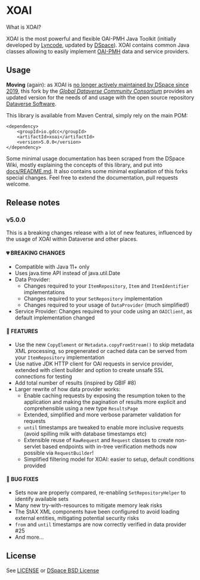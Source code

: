 # XOAI

What is XOAI?

XOAI is the most powerful and flexible OAI-PMH Java Toolkit (initially developed by [Lyncode](https://github.com/lyncode),
updated by [DSpace](https://github.com/DSpace)). XOAI contains common Java classes allowing to easily implement
[OAI-PMH](https://en.wikipedia.org/wiki/Open_Archives_Initiative_Protocol_for_Metadata_Harvesting) data and service providers.

## Usage

**Moving** (again): as XOAI is [no longer actively maintained by DSpace since 2019](https://github.com/DSpace/xoai/issues/72#issuecomment-557292929),
this fork by the [*Global Dataverse Community Consortium*](https://dataversecommunity.global) provides an updated 
version for the needs of and usage with the open source repository [Dataverse Software](https://dataverse.org).

This library is available from Maven Central, simply rely on the main POM:

```
<dependency>
    <groupId>io.gdcc</groupId>
    <artifactId>xoai</artifactId>
    <version>5.0.0</version>
</dependency>
```

Some minimal usage documentation has been scraped from the DSpace Wiki, mostly
explaining the concepts of this library, and put into [docs/README.md](docs/README.md).
It also contains some minimal explanation of this forks special changes.
Feel free to extend the documentation, pull requests welcome.

## Release notes

### v5.0.0
This is a breaking changes release with a lot of new features, influenced by the usage of XOAI within Dataverse and other places.

#### 💔 BREAKING CHANGES
- Compatible with Java 11+ only
- Uses java.time API instead of java.util.Date
- Data Provider:
    - Changes required to your `ItemRepository`, `Item` and `ItemIdentifier` implementations
    - Changes required to your `SetRepository` implementation
    - Changes required to your usage of `DataProvider` (much simplified!)
- Service Provider: Changes required to your code using an `OAIClient`, as default implementation changed

#### 🌟 FEATURES
- Use the new `CopyElement` or `Metadata.copyFromStream()` to skip metadata XML processing, so pregenerated or cached
  data can be served from your `ItemRepository` implementation
- Use native JDK HTTP client for OAI requests in service provider, 
  extended with client builder and option to create unsafe SSL connections for testing
- Add total number of results (inspired by GBIF #8)
- Larger rewrite of how data provider works:
    - Enable caching requests by exposing the resumption token to the application and making the pagination of
      results more explicit and comprehensible using a new type `ResultsPage`
    - Extended, simplified and more verbose parameter validation for requests
    - `until` timestamps are tweaked to enable more inclusive requests (avoid spilling milk with database timestamps etc)
    - Extensible reuse of `RawRequest` and `Request` classes to create non-servlet based endpoints with in-tree
      verification methods now possible via `RequestBuilder`!
    - Simplified filtering model for XOAI: easier to setup, default conditions provided

#### 🏹 BUG FIXES
- Sets now are properly compared, re-enabling `SetRepositoryHelper` to identify available sets
- Many new try-with-resources to mitigate memory leak risks
- The StAX XML components have been configured to avoid loading external entities, mitigating potential security risks
- `from` and `until` timestamps are now correctly verified in data provider #25
- And more...

## License

See [LICENSE](LICENSE) or [DSpace BSD License](https://raw.github.com/DSpace/DSpace/master/LICENSE)
